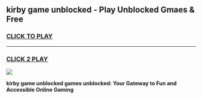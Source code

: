
## kirby game unblocked - Play Unblocked Gmaes & Free
<h3>
<a href="https://news.freeplayer.one?title=kirby_game_unblocked&ref=23F">CLICK TO PLAY</a></h3>
<hr>

<h3>
<a href="https://news.freeplayer.one?title=kirby_game_unblocked&ref=23F">CLICK 2 PLAY</a>
  
</h3>

<a href="https://news.freeplayer.one?title=kirby_game_unblocked&ref=23F/"><img src="https://clearcache.store/games.png"></a>


**kirby game unblocked games unblocked: Your Gateway to Fun and Accessible Online Gaming**

